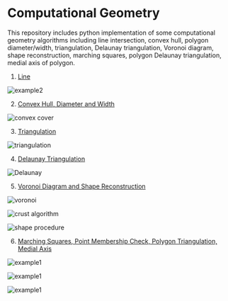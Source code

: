 # Computational Geometry
This repository includes python implementation of some
computational geometry algorithms including line intersection, convex hull, polygon diameter/width, triangulation, Delaunay triangulation, Voronoi diagram, shape reconstruction, marching squares, polygon Delaunay triangulation, medial axis of polygon.

1. [Line](HW/hw1/README.md)

![example2](HW/hw1/fig2.png)

2. [Convex Hull, Diameter and Width](HW/hw2/README.md)

![convex cover](HW/hw2/test_cases/fig1.png)

3. [Triangulation](HW/hw3-1/README.md)

![triangulation](HW/hw3-1/test_cases/points-2.png)

4. [Delaunay Triangulation](HW/hw3-2/README.md)

![Delaunay](HW/hw3-2/test_cases/points-2.png)

5. [Voronoi Diagram and Shape Reconstruction](HW/hw4/README.md)

![voronoi](HW/hw4/test_cases/points-1.png)

![crust algorithm](HW/hw4/test_cases/test-file-1.png)

![shape procedure](HW/hw4/test_cases/heart_shape.png)

6. [Marching Squares, Point Membership Check, Polygon Triangulation, Medial Axis](HW/project/README.md)

![example1](HW/project/images/shape-1.png)

![example1](HW/project/images/t18.png)

![example1](HW/project/images/m18.png)
